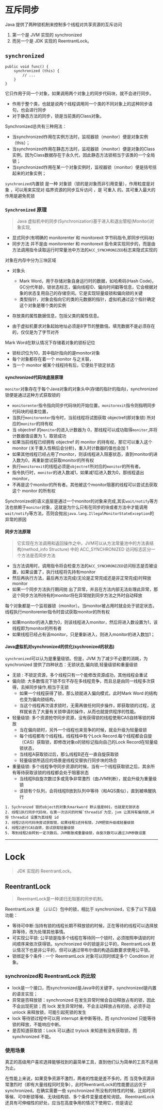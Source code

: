 # 互斥同步
Java 提供了两种锁机制来控制多个线程对共享资源的互斥访问
1. 第一个是 JVM 实现的 synchronized
2. 而另一个是 JDK 实现的 ReentrantLock。

## `synchronized`
```
public void func() {
    synchronized (this) {
        // ...
    }
}
```
它只作用于同一个对象，如果调用两个对象上的同步代码块，就不会进行同步。
* 作用于整个类，也就是说两个线程调用同一个类的不同对象上的这种同步语句，也会进行同步
* 对于静态方法的同步，锁是当前类的Class对象。

Synchronized总共有三种用法：
* 当synchronized作用在实例方法时，监视器锁（monitor）便是对象实例（this）；
* 当synchronized作用在静态方法时，监视器锁（monitor）便是对象的Class实例，因为Class数据存在于永久代，因此静态方法锁相当于该类的一个全局锁；
* 当synchronized作用在某一个对象实例时，监视器锁（monitor）便是括号括起来的对象实例；

`synchronized`内置锁 是一种 对象锁（锁的是对象而非引用变量），作用粒度是对象 ，可以用来实现对 临界资源的同步互斥访问 ，是 可重入 的。其可重入最大的作用是避免死锁

### `Synchronized` 原理
> Java 虚拟机中的同步(Synchronization)基于进入和退出管程(Monitor)对象实现,

* 显式同步(有明确的 monitorenter 和 monitorexit 字节码指令,即同步代码块)
* 同步方法 并不是由 monitorenter 和 monitorexit 指令来实现同步的，而是由方法调用指令读取运行时常量池中方法的`ACC_SYNCHRONIZED`标志来隐式实现的


对象在内存中分为三块区域
* 对象头
  * Mark Word，用于存储对象自身运行时的数据，如哈希码(Hash Code)，GC分代年龄，锁状态标志，偏向线程ID、偏向时间戳等信息，它会根据对象的状态复用自己的存储空间。它是实现轻量级锁和偏向锁的关键
  * 类型指针，对象会指向它的类的元数据的指针，虚拟机通过这个指针确定这个对象是哪个类的实例

* 存放类的属性数据信息，包括父类的属性信息。
* 由于虚拟机要求对象起始地址必须是8字节的整数倍。填充数据不是必须存在的，仅仅是为了字节对齐

Mark Word在默认情况下存储着对象的锁标记位
* 锁标识位为10，其中指针指向的是monitor对象
* 每个对象都存在着一个 monitor 与之关联，
* 当一个 monitor 被某个线程持有后，它便处于锁定状态

#### synchronized代码块底层原理

`monitor`对象存在于每个Java对象的对象头中(存储的指针的指向)，synchronized锁便是通过这种方式获取锁的
* `monitorenter`指令指向同步代码块的开始位置，`monitorexit`指令则指明同步代码块的结束位置，
* 当执行`monitorenter`指令时，当前线程将试图获取 objectref(即对象锁) 所对应的`monitor`的持有权
* 当 objectref 的`monitor`的进入计数器为 0，那线程可以成功取得`monitor`,并将计数器值设置为 1，取锁成功
* 如果当前线程已经拥有 objectref 的 monitor 的持有权，那它可以重入这个 monitor (关于重入性稍后会分析)，重入时计数器的值也会加 1
* 如果其他线程已经占用了monitor，则该线程进入阻塞状态，直到monitor的进入数为0，再重新尝试获取monitor的所有权
* 执行`monitorexit`的线程必须是`objectref`所对应的`monitor`的所有者。
* 指令执行时，`monitor`的进入数减1，如果减1后进入数为0，那线程退出monitor，
* 不再是这个monitor的所有者。其他被这个monitor阻塞的线程可以尝试去获取这个 monitor 的所有权



Synchronized的语义底层是通过一个monitor的对象来完成,其实`wait/notify`等方法也依赖于`monitor`对象，这就是为什么只有在同步的块或者方法中才能调用`wait/notify`等方法，否则会抛出`java.lang.IllegalMonitorStateException`的异常的原因



#### 同步方法原理
> 它实现在方法调用和返回操作之中。JVM可以从方法常量池中的方法表结构(method_info Structure) 中的 ACC_SYNCHRONIZED 访问标志区分一个方法是否同步方法
* 当方法调用时，调用指令将会检查方法的`ACC_SYNCHRONIZED`访问标志是否被设置，如果设置了，执行线程将先持有monitor
* 然后再执行方法，最后再方法完成(无论是正常完成还是非正常完成)时释放monitor
* 如果一个同步方法执行期间抛 出了异常，并且在方法内部无法处理此异常，那这个同步方法所持有的monitor将在异常抛到同步方法之外时自动释放



每个对象都是一个监视器锁（monitor）。当monitor被占用时就会处于锁定状态，线程执行monitorenter指令时尝试获取monitor的所有权
* 如果monitor的进入数为0，则该线程进入monitor，然后将进入数设置为1，该线程即为monitor的所有者
* 如果线程已经占有该monitor，只是重新进入，则进入monitor的进入数加1；



#### Java虚拟机对synchronized的优化(sychronized的状态)
`synchronized`可以认为是重量级锁。但是，JVM 为了减少不必要的消耗，为 synchronized 提供了四种状态：无锁状态,偏向锁,轻量级锁和重量级锁

* 无锁 : 不锁定资源，多个线程只有一个能修改资源成功，其他线程会重试
* 偏向锁: 大多数情况下锁不仅不存在多线程竞争，而且总是由同一线程多次获得，去掉同步操作,相当于无锁
  * 如果一个线程获得了锁，那么锁就进入偏向模式，此时Mark Word 的结构也变为偏向锁结构，
  * 当这个线程再次请求锁时，无需再做任何同步操作，即获取锁的过程，这样就省去了大量有关锁申请的操作，从而也就提供程序的性能。
* 轻量级锁: 多个资源抢夺同步资源，没有获得锁的线程使用CAS自转等锁的释放   
    * 当在偏向锁时，另外一个线程也来竞争的时候，就会升级为轻量级锁
    * 每个线程都有个线程栈，线程栈中有个Lock Record.每个线程都会自旋（CAS）获取锁，即修改对象o的锁标记指向自己的Lock Record在轻量级锁状态，
    * 当线程A获取锁过后，那么线程B还在一直自旋获取锁
    * 轻量级锁所适应的场景是线程交替执行同步块的场合
* 重量级锁: 多个线程争夺同步资源的时候，当有一个线程获取锁之后，其余所有等待获取该锁的线程都会处于阻塞状态
  * 当线程B自旋次数过多或竞争非常激烈（由JVM判断），就会升级为重量级锁
  * 该锁有个队列，会将线程B放到队列中等待（和AQS类似），直到被唤醒执行 

```
1. Sychronzed 锁的object的对象头markword 默认值是001，也就是无锁状态
2. 线程1执行同步代码块，在第一次访问的时候`threadid`为空，jvm 让其持有偏向锁,并将 threadid 设置为其线程 id
3. 线程2访问代码块尝试获取锁，如果线程1还持有锁，JVM把锁升级成轻量级锁
4. 线程2进行CAS自转，尝试获取轻量级锁
5. 等到线程2自转到一定次数后，JVM膨胀成重量级锁，自旋次数可以通过JVM参数设置
```
----
# Lock
>JDK 实现的 ReentrantLock。

## ReentrantLock
> ReentrantLock是一种递归无阻塞的同步机制。

ReentrantLock 是 （J.U.C）包中的锁，相比于 synchronized，它多了以下高级功能：
* 等待可中断:当持有锁的线程长期不释放锁的时候，正在等待的线程可以选择放弃等待，改为处理其他事情。
* 可实现公平锁: 公平锁是指多个线程在等待同一个锁时，必须按照申请锁的时间顺序来依次获得锁。synchronized 中的锁是非公平的，ReentrantLock 默认情况下也是非公平的，但可以通过带布尔值的构造函数要求使用公平锁。
* 锁绑定多个条件 : 一个 ReentrantLock 对象可以同时绑定多个 Condition 对象。


### synchronized和 ReentrantLock 的比较
* lock是一个接口，而synchronized是Java中的关键字，synchronized是内置的语言实现；
* 异常是否释放锁：synchronized 在发生异常时候会自动释放占有的锁，因此不会出现死锁；而 lock 发生异常时候，不会主动释放占有的锁，必须手动 unlock 来释放锁，可能引起死锁的发生
* lock 等待锁过程中可以用 interrupt 来中断等待，而 synchronized 只能等待锁的释放，不能响应中断。
* 是否知道获取锁：Lock 可以通过 trylock 来知道有没有获取锁，而 synchronized 不能。

### 使用场景
真正的高级用户喜欢选择能够找到的最简单工具，直到他们认为简单的工具不适用为止。

在性能上来说，如果竞争资源不激烈，两者的性能是差不多的，而 当竞争资源非常激烈时（即有大量线程同时竞争），此时ReentrantLock的性能要远远优于synchronized。在确实需要一些 synchronized 所没有的特性的时候，比如时间等候、可中断锁等候、无块结构锁、多个条件变量或者轮询锁。 ReentrantLock 还具有可伸缩性的好处，应当在高度争用的情况下使用它，但是请记
